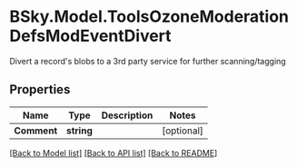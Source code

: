 # BSky.Model.ToolsOzoneModerationDefsModEventDivert
Divert a record's blobs to a 3rd party service for further scanning/tagging

## Properties

Name | Type | Description | Notes
------------ | ------------- | ------------- | -------------
**Comment** | **string** |  | [optional] 

[[Back to Model list]](../README.md#documentation-for-models) [[Back to API list]](../README.md#documentation-for-api-endpoints) [[Back to README]](../README.md)


